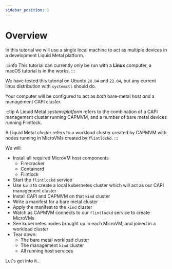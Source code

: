 ```yaml
---
sidebar_position: 1
---
```


# Overview

In this tutorial we will use a single local machine to act as multiple devices
in a development Liquid Metal platform.

:::info
This tutorial can currently only be run with a **Linux** computer, a macOS tutorial
is in the works.
:::

We have tested this tutorial on Ubuntu `20.04` and `22.04`, but any current linux
distribution with `systemctl` should do.

Your computer will be configured to act as _both_ bare-metal host _and_ a management
CAPI cluster.

:::tip
A Liquid Metal _system/platform_ refers to the combination of a CAPI management cluster
running CAPMVM, and a number of bare metal devices running Flintlock.

A Liquid Metal _cluster_ refers to a workload cluster created by CAPMVM with nodes
running in MicroVMs created by `flintlockd`.
:::

We will:
- Install all required MicroVM host components
  - Firecracker
  - Containerd
  - Flintlock
- Start the `flintlockd` service
- Use `kind` to create a local kubernetes cluster which will act as our CAPI management
cluster
- Install CAPI and CAPMVM on that `kind` cluster
- Write a manifest for a bare metal cluster
- Apply the manifest to the `kind` cluster
- Watch as CAPMVM connects to our `flintlockd` service to create MicroVMs
- See kubernetes nodes brought up in each MicroVM, and joined in a workload
cluster
- Tear down:
  - The bare metal workload cluster
  - The management `kind` cluster
  - All running host services

Let's get into it...
